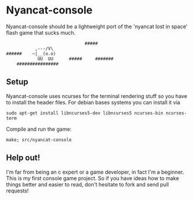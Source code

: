# Nyancat-console

Nyancat-console should be a lightweight port of the 'nyancat lost in space'
flash game that sucks much.

                                  #####
               ,---/V\
    ######    ~|__(o.o)
                UU  UU      #####     #######
        ################

## Setup

Nyancat-console uses ncurses for the terminal rendering stuff so you have to
install the header files. For debian bases systems you can install it via

    sudo apt-get install libncurses5-dev libncurses5 ncurses-bin ncurses-term

Compile and run the game:

    make; src/nyancat-console

## Help out!

I'm far from being an c expert or a game developer, in fact I'm a beginner.
This is my first console game project. So if you have ideas how to make things
better and easier to read, don't hesitate to fork and send pull requests!
